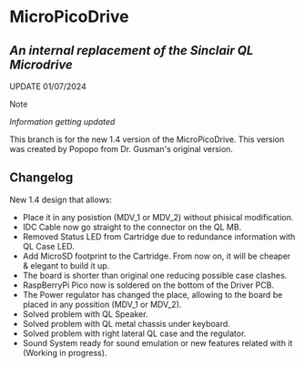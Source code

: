 # MicroPicoDrive 
## _An internal replacement of the Sinclair QL Microdrive_

UPDATE 01/07/2024

> [!NOTE]
> _Information getting updated_

This branch is for the new 1.4 version of the MicroPicoDrive.
This version was created by Popopo from Dr. Gusman's original version.


## Changelog
New 1.4 design that allows:

+ Place it in any posistion (MDV_1 or MDV_2) without phisical modification.
+ IDC Cable now go straight to the connector on the QL MB.
+ Removed Status LED from Cartridge due to redundance information with QL Case LED.
+ Add MicroSD footprint to the Cartridge. From now on, it will be cheaper & elegant to build it up.
+ The board is shorter than original one reducing possible case clashes.
+ RaspBerryPi Pico now is soldered on the bottom of the Driver PCB.
+ The Power regulator has changed the place, allowing to the board be placed in any possition (MDV_1 or MDV_2).
+ Solved problem with QL Speaker.
+ Solved problem with QL metal chassis under keyboard.
+ Solved problem with right lateral QL case and the regulator.
+ Sound System ready for sound emulation or new features related with it (Working in progress).
